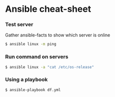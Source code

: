 # Ansible cheat-sheet

### Test server
Gather ansible-facts to show which server is online
```bash
$ ansible linux -m ping
```

### Run command on servers
```bash
$ ansible linux -a "cat /etc/os-release"
```

### Using a playbook
```bash
$ ansible-playbook df.yml
```

